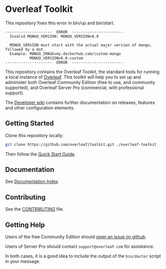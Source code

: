 # Overleaf Toolkit

This repository fixes this error in bin/up and bin/start.

```
---------------------  ERROR  -----------------------
  Invalid MONGO_VERSION: MONGO_VERSION=6.0

  MONGO_VERSION must start with the actual major version of mongo, followed by a dot.
  Example: MONGO_IMAGE=my.dockerhub.com/custom-mongo
           MONGO_VERSION=6.0-custom
---------------------  ERROR  -----------------------

```
This repository contains the Overleaf Toolkit, the standard tools for running a local
instance of [Overleaf](https://overleaf.com). This toolkit will help you to set up and administer both Overleaf Community Edition (free to use, and community supported), and Overleaf Server Pro (commercial, with professional support).

The [Developer wiki](https://github.com/overleaf/overleaf/wiki) contains further documentation on releases, features and other configuration elements.

## Getting Started

Clone this repository locally:

```sh
git clone https://github.com/overleaf/toolkit.git ./overleaf-toolkit
```

Then follow the [Quick Start Guide](./doc/quick-start-guide.md).

## Documentation

See [Documentation Index](./doc/README.md)

## Contributing

See the [CONTRIBUTING](https://github.com/overleaf/overleaf/blob/main/CONTRIBUTING.md) file.

## Getting Help

Users of the free Community Edition should [open an issue on github](https://github.com/overleaf/toolkit/issues).

Users of Server Pro should contact `support@overleaf.com` for assistance.

In both cases, it is a good idea to include the output of the `bin/doctor` script in your message.
